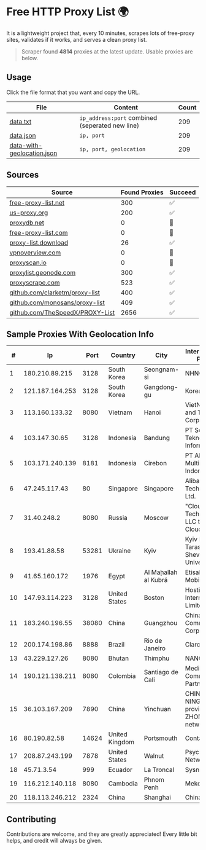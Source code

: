 
# Free HTTP Proxy List 🌍

It is a lightweight project that, every 10 minutes, scrapes lots of free-proxy sites, validates if it works, and serves a clean proxy list.


> Scraper found **4814** proxies at the latest update. Usable proxies are below.

## Usage

Click the file format that you want and copy the URL.


|File|Content|Count|
|----|-------|-----|
|[data.txt](https://raw.githubusercontent.com/themiralay/Proxy-List-World/master/data.txt)|`ip_address:port` combined (seperated new line)|209|
|[data.json](https://raw.githubusercontent.com/themiralay/Proxy-List-World/master/data.json)|`ip, port`|209|
|[data-with-geolocation.json](https://raw.githubusercontent.com/themiralay/Proxy-List-World/master/data-with-geolocation.json)|`ip, port, geolocation`|209|

## Sources

|Source|Found Proxies|Succeed|
|------|-------------|-------|
|[free-proxy-list.net](https://free-proxy-list.net)|300|✅|
|[us-proxy.org](https://www.us-proxy.org)|200|✅|
|[proxydb.net](http://proxydb.net)|0|🚫|
|[free-proxy-list.com](https://free-proxy-list.com/?page=&port=&type%5B%5D=http&type%5B%5D=https&up_time=0&search=Search)|0|🚫|
|[proxy-list.download](https://www.proxy-list.download/HTTP)|26|✅|
|[vpnoverview.com](https://vpnoverview.com/privacy/anonymous-browsing/free-proxy-servers)|0|🚫|
|[proxyscan.io](https://www.proxyscan.io)|0|🚫|
|[proxylist.geonode.com](https://proxylist.geonode.com/api/proxy-list?limit=300&page=1&sort_by=lastChecked&sort_type=desc&protocols=http,https)|300|✅|
|[proxyscrape.com](https://api.proxyscrape.com/v2/?request=displayproxies&protocol=http&timeout=10000&country=all&ssl=all&anonymity=all)|523|✅|
|[github.com/clarketm/proxy-list](https://raw.githubusercontent.com/clarketm/proxy-list/master/proxy-list-raw.txt)|400|✅|
|[github.com/monosans/proxy-list](https://raw.githubusercontent.com/monosans/proxy-list/main/proxies/http.txt)|409|✅|
|[github.com/TheSpeedX/PROXY-List](https://raw.githubusercontent.com/TheSpeedX/PROXY-List/master/http.txt)|2656|✅|


## Sample Proxies With Geolocation Info

|#|Ip|Port|Country|City|Internet Service Provider|
|-|--|----|-------|----|-------------------------|
|1|180.210.89.215|3128|South Korea|Seongnam-si|NHNCLOUD|
|2|121.187.164.253|3128|South Korea|Gangdong-gu|Korea Telecom|
|3|113.160.133.32|8080|Vietnam|Hanoi|VietNam Post and Telecom Corporation|
|4|103.147.30.65|3128|Indonesia|Bandung|PT Semesta Teknologi Informatika|
|5|103.171.240.139|8181|Indonesia|Cirebon|PT Abs Multimedia Indonesia|
|6|47.245.117.43|80|Singapore|Singapore|Alibaba (US) Technology Co., Ltd.|
|7|31.40.248.2|8080|Russia|Moscow|"Cloud Technologies" LLC trading as Cloud.ru|
|8|193.41.88.58|53281|Ukraine|Kyiv|Kyiv National Taras Shevchenko University|
|9|41.65.160.172|1976|Egypt|Al Maḩallah al Kubrá|Etisalat Misr Mobile BB|
|10|147.93.114.223|3128|United States|Boston|Hostinger International Limited|
|11|183.240.196.55|38080|China|Guangzhou|China Mobile Communications Corporation|
|12|200.174.198.86|8888|Brazil|Rio de Janeiro|Claro S.A|
|13|43.229.127.26|8080|Bhutan|Thimphu|NANO|
|14|190.121.138.211|8080|Colombia|Santiago de Cali|Media Commerce Partners S.A|
|15|36.103.167.209|7890|China|Yinchuan|CHINANET NINGXIA province ZHONGWEI IDC network|
|16|80.190.82.58|14624|United Kingdom|Portsmouth|Contabo GmbH|
|17|208.87.243.199|7878|United States|Walnut|Psychz Networks|
|18|45.71.3.54|999|Ecuador|La Troncal|Sysnovelltel S.A|
|19|116.212.140.118|8080|Cambodia|Phnom Penh|MekongNet|
|20|118.113.246.212|2324|China|Shanghai|Chinanet|



## Contributing

Contributions are welcome, and they are greatly appreciated! Every
little bit helps, and credit will always be given.

